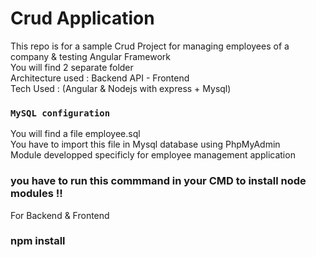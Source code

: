 # Crud Application
This repo is for a sample Crud Project for managing employees of a company & testing Angular Framework
<br>
You will find 2 separate folder
<br>
Architecture used : Backend API - Frontend
<br>
Tech Used : (Angular & Nodejs with express + Mysql)
<br>
### `MySQL configuration`
You will find a file employee.sql<br>
You have to import this file in Mysql database using PhpMyAdmin<br>
Module developped specificly for employee management application<br>

### you have to run this commmand in your CMD to install node modules  !! 
For Backend & Frontend
<br>
### npm install


